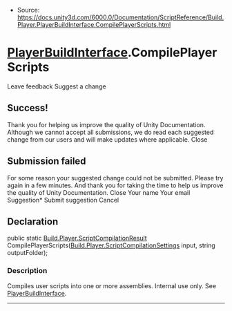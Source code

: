 * Source: https://docs.unity3d.com/6000.0/Documentation/ScriptReference/Build.Player.PlayerBuildInterface.CompilePlayerScripts.html

#  [PlayerBuildInterface](https://docs.unity3d.com/6000.0/Documentation/ScriptReference/Build.Player.PlayerBuildInterface.html).CompilePlayerScripts
Leave feedback
Suggest a change
## Success!
Thank you for helping us improve the quality of Unity Documentation. Although we cannot accept all submissions, we do read each suggested change from our users and will make updates where applicable.
Close
## Submission failed
For some reason your suggested change could not be submitted. Please <a>try again</a> in a few minutes. And thank you for taking the time to help us improve the quality of Unity Documentation.
Close
Your name Your email Suggestion* Submit suggestion
Cancel
## Declaration
public static [Build.Player.ScriptCompilationResult](https://docs.unity3d.com/6000.0/Documentation/ScriptReference/Build.Player.ScriptCompilationResult.html) CompilePlayerScripts([Build.Player.ScriptCompilationSettings](https://docs.unity3d.com/6000.0/Documentation/ScriptReference/Build.Player.ScriptCompilationSettings.html) input, string outputFolder); 
### Description
Compiles user scripts into one or more assemblies.
Internal use only. See [PlayerBuildInterface](https://docs.unity3d.com/6000.0/Documentation/ScriptReference/Build.Player.PlayerBuildInterface.html).
* * *
